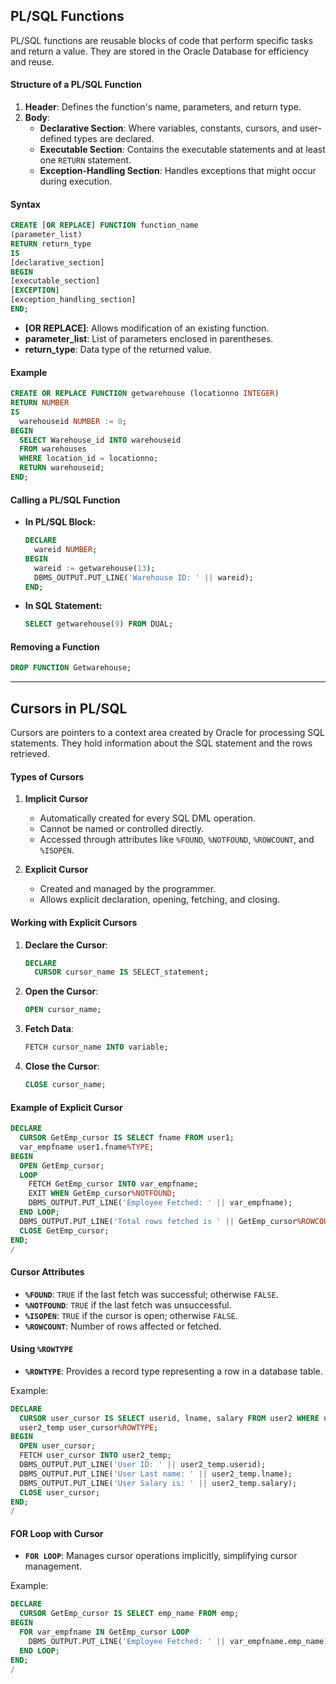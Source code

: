 ## PL/SQL Functions

PL/SQL functions are reusable blocks of code that perform specific tasks and return a value. They are stored in the Oracle Database for efficiency and reuse.

#### Structure of a PL/SQL Function

1. **Header**: Defines the function's name, parameters, and return type.
2. **Body**:
   - **Declarative Section**: Where variables, constants, cursors, and user-defined types are declared.
   - **Executable Section**: Contains the executable statements and at least one `RETURN` statement.
   - **Exception-Handling Section**: Handles exceptions that might occur during execution.

#### Syntax

```sql
CREATE [OR REPLACE] FUNCTION function_name
(parameter_list)
RETURN return_type
IS
[declarative_section]
BEGIN
[executable_section]
[EXCEPTION]
[exception_handling_section]
END;
```

- **[OR REPLACE]**: Allows modification of an existing function.
- **parameter_list**: List of parameters enclosed in parentheses.
- **return_type**: Data type of the returned value.

#### Example

```sql
CREATE OR REPLACE FUNCTION getwarehouse (locationno INTEGER)
RETURN NUMBER
IS
  warehouseid NUMBER := 0;
BEGIN
  SELECT Warehouse_id INTO warehouseid
  FROM warehouses
  WHERE location_id = locationno;
  RETURN warehouseid;
END;
```

#### Calling a PL/SQL Function

- **In PL/SQL Block:**
   ```sql
   DECLARE
     wareid NUMBER;
   BEGIN
     wareid := getwarehouse(13);
     DBMS_OUTPUT.PUT_LINE('Warehouse ID: ' || wareid);
   END;
   ```

- **In SQL Statement:**
   ```sql
   SELECT getwarehouse(9) FROM DUAL;
   ```

#### Removing a Function

```sql
DROP FUNCTION Getwarehouse;
```

---

## Cursors in PL/SQL

Cursors are pointers to a context area created by Oracle for processing SQL statements. They hold information about the SQL statement and the rows retrieved.

#### Types of Cursors

1. **Implicit Cursor**
   - Automatically created for every SQL DML operation.
   - Cannot be named or controlled directly.
   - Accessed through attributes like `%FOUND`, `%NOTFOUND`, `%ROWCOUNT`, and `%ISOPEN`.

2. **Explicit Cursor**
   - Created and managed by the programmer.
   - Allows explicit declaration, opening, fetching, and closing.

#### Working with Explicit Cursors

1. **Declare the Cursor**:

   ```sql
   DECLARE
     CURSOR cursor_name IS SELECT_statement;
   ```

2. **Open the Cursor**:

   ```sql
   OPEN cursor_name;
   ```

3. **Fetch Data**:

   ```sql
   FETCH cursor_name INTO variable;
   ```

4. **Close the Cursor**:

   ```sql
   CLOSE cursor_name;
   ```

#### Example of Explicit Cursor

```sql
DECLARE
  CURSOR GetEmp_cursor IS SELECT fname FROM user1;
  var_empfname user1.fname%TYPE;
BEGIN
  OPEN GetEmp_cursor;
  LOOP
    FETCH GetEmp_cursor INTO var_empfname;
    EXIT WHEN GetEmp_cursor%NOTFOUND;
    DBMS_OUTPUT.PUT_LINE('Employee Fetched: ' || var_empfname);
  END LOOP;
  DBMS_OUTPUT.PUT_LINE('Total rows fetched is ' || GetEmp_cursor%ROWCOUNT);
  CLOSE GetEmp_cursor;
END;
/
```

#### Cursor Attributes

- **`%FOUND`**: `TRUE` if the last fetch was successful; otherwise `FALSE`.
- **`%NOTFOUND`**: `TRUE` if the last fetch was unsuccessful.
- **`%ISOPEN`**: `TRUE` if the cursor is open; otherwise `FALSE`.
- **`%ROWCOUNT`**: Number of rows affected or fetched.

#### Using `%ROWTYPE`

- **`%ROWTYPE`**: Provides a record type representing a row in a database table.

Example:

```sql
DECLARE
  CURSOR user_cursor IS SELECT userid, lname, salary FROM user2 WHERE userid = 1;
  user2_temp user_cursor%ROWTYPE;
BEGIN
  OPEN user_cursor;
  FETCH user_cursor INTO user2_temp;
  DBMS_OUTPUT.PUT_LINE('User ID: ' || user2_temp.userid);
  DBMS_OUTPUT.PUT_LINE('User Last name: ' || user2_temp.lname);
  DBMS_OUTPUT.PUT_LINE('User Salary is: ' || user2_temp.salary);
  CLOSE user_cursor;
END;
/
```

#### FOR Loop with Cursor

- **`FOR LOOP`**: Manages cursor operations implicitly, simplifying cursor management.

Example:

```sql
DECLARE
  CURSOR GetEmp_cursor IS SELECT emp_name FROM emp;
BEGIN
  FOR var_empfname IN GetEmp_cursor LOOP
    DBMS_OUTPUT.PUT_LINE('Employee Fetched: ' || var_empfname.emp_name);
  END LOOP;
END;
/
```
